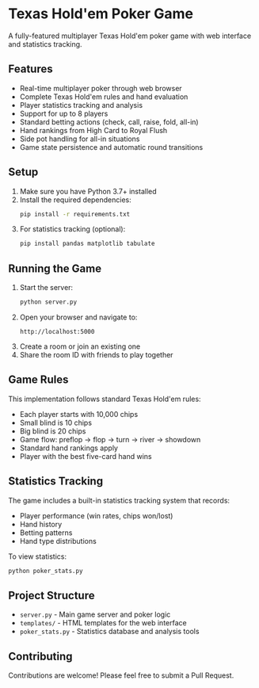 # Texas Hold'em Poker Game

A fully-featured multiplayer Texas Hold'em poker game with web interface and statistics tracking.

## Features

- Real-time multiplayer poker through web browser
- Complete Texas Hold'em rules and hand evaluation
- Player statistics tracking and analysis
- Support for up to 8 players
- Standard betting actions (check, call, raise, fold, all-in)
- Hand rankings from High Card to Royal Flush
- Side pot handling for all-in situations
- Game state persistence and automatic round transitions

## Setup

1. Make sure you have Python 3.7+ installed
2. Install the required dependencies:
   ```bash
   pip install -r requirements.txt
   ```
3. For statistics tracking (optional):
   ```bash
   pip install pandas matplotlib tabulate
   ```

## Running the Game

1. Start the server:
   ```bash
   python server.py
   ```
2. Open your browser and navigate to:
   ```
   http://localhost:5000
   ```
3. Create a room or join an existing one
4. Share the room ID with friends to play together

## Game Rules

This implementation follows standard Texas Hold'em rules:
- Each player starts with 10,000 chips
- Small blind is 10 chips
- Big blind is 20 chips
- Game flow: preflop → flop → turn → river → showdown
- Standard hand rankings apply
- Player with the best five-card hand wins

## Statistics Tracking

The game includes a built-in statistics tracking system that records:
- Player performance (win rates, chips won/lost)
- Hand history
- Betting patterns
- Hand type distributions

To view statistics:
```bash
python poker_stats.py
```

## Project Structure

- `server.py` - Main game server and poker logic
- `templates/` - HTML templates for the web interface
- `poker_stats.py` - Statistics database and analysis tools

## Contributing

Contributions are welcome! Please feel free to submit a Pull Request. 